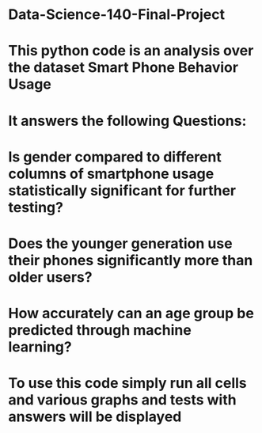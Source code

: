 # Data-Science-140-Final-Project
# This python code is an analysis over the dataset Smart Phone Behavior Usage
# It answers the following Questions:
# Is gender compared to different columns of smartphone usage statistically significant for further testing?
# Does the younger generation use their phones significantly more than older users?
# How accurately can an age group be predicted through machine learning?
# To use this code simply run all cells and various graphs and tests with answers will be displayed 
